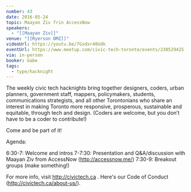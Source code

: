 ```yaml
---
number: 43
date: 2016-05-24
topic: Maayan Ziv frin AccessNow
speakers:
  - "[[Maayan Ziv]]"
venue: "[[Ryerson DMZ]]"
videoUrl: https://youtu.be/7Gsdxr48Udk
eventUrl: https://www.meetup.com/civic-tech-toronto/events/230529425
via: in-person
booker: Gabe
tags:
  - type/hacknight
---
```


The weekly civic tech hacknights bring together designers, coders, urban planners, government staff, mappers, policymakers, students, communications strategists, and all other Torontonians who share an interest in making Toronto more responsive, prosperous, sustainable and equitable, through tech and design. (Coders are welcome, but you don’t have to be a coder to contribute!)

Come and be part of it!

Agenda:

6:30-7: Welcome and intros
7-7:30: Presentation and Q&A/discussion with Maayan Ziv from AccessNow (http://accessnow.me/)
7:30-9: Breakout groups (make something!)

For more info, visit http://civictech.ca .
Here's our Code of Conduct (http://civictech.ca/about-us/).